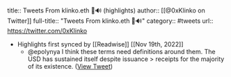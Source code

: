 title:: Tweets From klinko.eth 🦇🔊 (highlights)
author:: [[@0xKlinko on Twitter]]
full-title:: "Tweets From klinko.eth 🦇🔊"
category:: #tweets
url:: https://twitter.com/0xKlinko

- Highlights first synced by [[Readwise]] [[Nov 19th, 2022]]
	- @epolynya I think these terms need definitions around them. The USD has sustained itself despite issuance > receipts for the majority of its existence. ([View Tweet](https://twitter.com/0xKlinko/status/1515524789808599044))